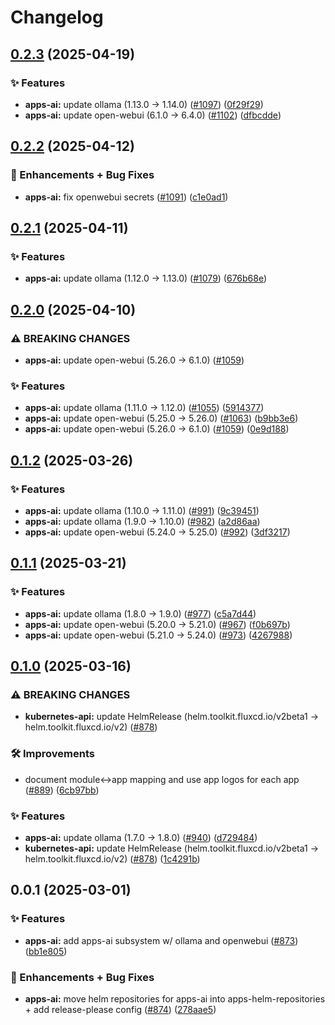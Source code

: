 # Changelog

## [0.2.3](https://github.com/ppat/homelab-ops-kubernetes-apps/compare/apps-ai-v0.2.2...apps-ai-v0.2.3) (2025-04-19)


### ✨ Features

* **apps-ai:** update ollama (1.13.0 -&gt; 1.14.0) ([#1097](https://github.com/ppat/homelab-ops-kubernetes-apps/issues/1097)) ([0f29f29](https://github.com/ppat/homelab-ops-kubernetes-apps/commit/0f29f29463c9cd44d3ca6eb6fcd31a2bd3424c82))
* **apps-ai:** update open-webui (6.1.0 -&gt; 6.4.0) ([#1102](https://github.com/ppat/homelab-ops-kubernetes-apps/issues/1102)) ([dfbcdde](https://github.com/ppat/homelab-ops-kubernetes-apps/commit/dfbcdded70335641bb212facdb1dfba8637a2cb1))

## [0.2.2](https://github.com/ppat/homelab-ops-kubernetes-apps/compare/apps-ai-v0.2.1...apps-ai-v0.2.2) (2025-04-12)


### 🚀 Enhancements + Bug Fixes

* **apps-ai:** fix openwebui secrets ([#1091](https://github.com/ppat/homelab-ops-kubernetes-apps/issues/1091)) ([c1e0ad1](https://github.com/ppat/homelab-ops-kubernetes-apps/commit/c1e0ad1abf8ccb742de1dcccb01ec26864ae46f2))

## [0.2.1](https://github.com/ppat/homelab-ops-kubernetes-apps/compare/apps-ai-v0.2.0...apps-ai-v0.2.1) (2025-04-11)


### ✨ Features

* **apps-ai:** update ollama (1.12.0 -&gt; 1.13.0) ([#1079](https://github.com/ppat/homelab-ops-kubernetes-apps/issues/1079)) ([676b68e](https://github.com/ppat/homelab-ops-kubernetes-apps/commit/676b68ee22ac17db6c4fb5f4851983d3caa84d3b))

## [0.2.0](https://github.com/ppat/homelab-ops-kubernetes-apps/compare/apps-ai-v0.1.2...apps-ai-v0.2.0) (2025-04-10)


### ⚠ BREAKING CHANGES

* **apps-ai:** update open-webui (5.26.0 -> 6.1.0) ([#1059](https://github.com/ppat/homelab-ops-kubernetes-apps/issues/1059))

### ✨ Features

* **apps-ai:** update ollama (1.11.0 -&gt; 1.12.0) ([#1055](https://github.com/ppat/homelab-ops-kubernetes-apps/issues/1055)) ([5914377](https://github.com/ppat/homelab-ops-kubernetes-apps/commit/5914377199ed9f2d87964e82d0ecc42a577dbbec))
* **apps-ai:** update open-webui (5.25.0 -&gt; 5.26.0) ([#1063](https://github.com/ppat/homelab-ops-kubernetes-apps/issues/1063)) ([b9bb3e6](https://github.com/ppat/homelab-ops-kubernetes-apps/commit/b9bb3e65f19dc5371c3a054c7b34702fdbf91e86))
* **apps-ai:** update open-webui (5.26.0 -&gt; 6.1.0) ([#1059](https://github.com/ppat/homelab-ops-kubernetes-apps/issues/1059)) ([0e9d188](https://github.com/ppat/homelab-ops-kubernetes-apps/commit/0e9d188db7b0454ba5077a4c938332a50b6026fa))

## [0.1.2](https://github.com/ppat/homelab-ops-kubernetes-apps/compare/apps-ai-v0.1.1...apps-ai-v0.1.2) (2025-03-26)


### ✨ Features

* **apps-ai:** update ollama (1.10.0 -&gt; 1.11.0) ([#991](https://github.com/ppat/homelab-ops-kubernetes-apps/issues/991)) ([9c39451](https://github.com/ppat/homelab-ops-kubernetes-apps/commit/9c3945151cb171edbf1857538f45bde0c1b0087d))
* **apps-ai:** update ollama (1.9.0 -&gt; 1.10.0) ([#982](https://github.com/ppat/homelab-ops-kubernetes-apps/issues/982)) ([a2d86aa](https://github.com/ppat/homelab-ops-kubernetes-apps/commit/a2d86aa31fc05b1431b6e9b4f1ccd6449d45bd54))
* **apps-ai:** update open-webui (5.24.0 -&gt; 5.25.0) ([#992](https://github.com/ppat/homelab-ops-kubernetes-apps/issues/992)) ([3df3217](https://github.com/ppat/homelab-ops-kubernetes-apps/commit/3df32171d8557775bba90809a799786456335a32))

## [0.1.1](https://github.com/ppat/homelab-ops-kubernetes-apps/compare/apps-ai-v0.1.0...apps-ai-v0.1.1) (2025-03-21)


### ✨ Features

* **apps-ai:** update ollama (1.8.0 -&gt; 1.9.0) ([#977](https://github.com/ppat/homelab-ops-kubernetes-apps/issues/977)) ([c5a7d44](https://github.com/ppat/homelab-ops-kubernetes-apps/commit/c5a7d443ad939e59ddc0e3ad3058a33d90e03293))
* **apps-ai:** update open-webui (5.20.0 -&gt; 5.21.0) ([#967](https://github.com/ppat/homelab-ops-kubernetes-apps/issues/967)) ([f0b697b](https://github.com/ppat/homelab-ops-kubernetes-apps/commit/f0b697b0618db2a15fbf839ba1615337a726d734))
* **apps-ai:** update open-webui (5.21.0 -&gt; 5.24.0) ([#973](https://github.com/ppat/homelab-ops-kubernetes-apps/issues/973)) ([4267988](https://github.com/ppat/homelab-ops-kubernetes-apps/commit/4267988b2e08ebc1bc7081a5a087e9786cd0c1b3))

## [0.1.0](https://github.com/ppat/homelab-ops-kubernetes-apps/compare/apps-ai-v0.0.1...apps-ai-v0.1.0) (2025-03-16)


### ⚠ BREAKING CHANGES

* **kubernetes-api:** update HelmRelease (helm.toolkit.fluxcd.io/v2beta1 -> helm.toolkit.fluxcd.io/v2) ([#878](https://github.com/ppat/homelab-ops-kubernetes-apps/issues/878))

### 🛠 Improvements

* document module&lt;-&gt;app mapping and use app logos for each app ([#889](https://github.com/ppat/homelab-ops-kubernetes-apps/issues/889)) ([6cb97bb](https://github.com/ppat/homelab-ops-kubernetes-apps/commit/6cb97bb71826434291de7b067983830376f0d12b))


### ✨ Features

* **apps-ai:** update ollama (1.7.0 -&gt; 1.8.0) ([#940](https://github.com/ppat/homelab-ops-kubernetes-apps/issues/940)) ([d729484](https://github.com/ppat/homelab-ops-kubernetes-apps/commit/d729484d51d97b142c72996f575bfd847af7023e))
* **kubernetes-api:** update HelmRelease (helm.toolkit.fluxcd.io/v2beta1 -&gt; helm.toolkit.fluxcd.io/v2) ([#878](https://github.com/ppat/homelab-ops-kubernetes-apps/issues/878)) ([1c4291b](https://github.com/ppat/homelab-ops-kubernetes-apps/commit/1c4291bb4bdad7fcfe90156019b5b1dc536ff174))

## 0.0.1 (2025-03-01)


### ✨ Features

* **apps-ai:** add apps-ai subsystem w/ ollama and openwebui ([#873](https://github.com/ppat/homelab-ops-kubernetes-apps/issues/873)) ([bb1e805](https://github.com/ppat/homelab-ops-kubernetes-apps/commit/bb1e8054f4642bdfc1d67a4c4b554fcfe1b47b4b))


### 🚀 Enhancements + Bug Fixes

* **apps-ai:** move helm repositories for apps-ai into apps-helm-repositories + add release-please config ([#874](https://github.com/ppat/homelab-ops-kubernetes-apps/issues/874)) ([278aae5](https://github.com/ppat/homelab-ops-kubernetes-apps/commit/278aae5cf816933a699684fa8281ae444d0965b8))
